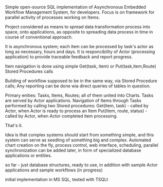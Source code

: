 Simple open-source SQL implementation of Asynchronous Embedded Workflow Management System, for developers.
Focus is on framework for parallel activity of processes working on Items.

Project considered as means to spread data transformation process into space, onto applications, 
as opposite to spreading data process in time in course of conventional approach.

It is asynchronous system; each item can be processed by task's actor as long as necessary, hours and days. 
It is responcibility of Actor (processing application) to provide traceable feedback and report progress.

Item navigation is done using simple Get(task, item) or Put(task,item,Route) Stored Procedures calls

Building of workflow supposed to be in the same way, via Stored Procedure calls;
Any reporting can be done wia direct queries of tables in question.

Primary enities: Tasks, Items, Routes; all of them united into Charts.
Tasks are served by Actor applications.
Navigation of Items through Tasks performed by calling two Stored procedures:
Get(item, task)  - called by Actor, when Actor is ready to process an Item
Put(Item, route, status) - called by Actor, when Actor completed item processing.

That's it.

Idea is that complex systems should start from something simple, and this system can serve as seedling of something big and complex.
Automated chart creation on the fly, process control, web interface, scheduling, parallel synchronization can be added later, 
in form of specialized database applications or entities.

so far - just database structures, ready to use, in addition with sample Actor applications and sample workflows (in progress)

initial implementation in MS SQL, tested with TSQLt